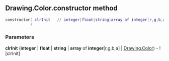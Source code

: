 ## Drawing.Color.constructor method


```lua
constructor( clrInit   // integer|float|string|array of integer[r,g,b,a]|Drawing.Color
           )
```


### Parameters

**clrInit** (**integer** | **float** | **string** | **array** of **integer**[r,g,b,a] | [Drawing.Color](../../Drawing/Color.md)) - ![clrInit]

